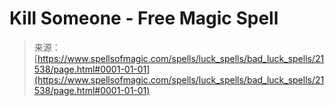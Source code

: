 <!--yml
category: 未分类
date: 2024-06-12 19:05:07
-->

# Kill Someone - Free Magic Spell

> 来源：[https://www.spellsofmagic.com/spells/luck_spells/bad_luck_spells/21538/page.html#0001-01-01](https://www.spellsofmagic.com/spells/luck_spells/bad_luck_spells/21538/page.html#0001-01-01)